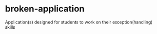 # broken-application
Application(s) designed for students to work on their exception(handling) skills
